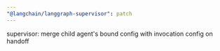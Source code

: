 ```yaml
---
"@langchain/langgraph-supervisor": patch
---
```


supervisor: merge child agent's bound config with invocation config on handoff
